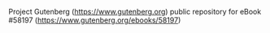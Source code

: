 Project Gutenberg (https://www.gutenberg.org) public repository for
eBook #58197 (https://www.gutenberg.org/ebooks/58197)
